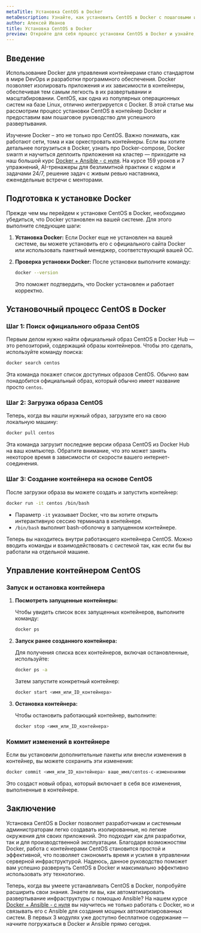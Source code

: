 ```yaml
---
metaTitle: Установка CentOS в Docker
metaDescription: Узнайте, как установить CentOS в Docker с пошаговыми инструкциями и примерами кода. Погрузитесь в процесс создания контейнеров централизованно и эффективно.
author: Алексей Иванов
title: Установка CentOS в Docker
preview: Откройте для себя процесс установки CentOS в Docker и узнайте, как максимально эффективно использовать контейнеры на базе CentOS. Пошаговые рекомендации и примеры.
---
```


## Введение

Использование Docker для управления контейнерами стало стандартом в мире DevOps и разработки программного обеспечения. Docker позволяет изолировать приложения и их зависимости в контейнеры, обеспечивая тем самым легкость в их развертывании и масштабировании. CentOS, как одна из популярных операционных систем на базе Linux, отлично интегрируется с Docker. В этой статье мы рассмотрим процесс установки CentOS в контейнер Docker и предоставим вам пошаговое руководство для успешного развертывания.

Изучение Docker – это не только про CentOS. Важно понимать, как работают сети, тома и как оркестровать контейнеры. Если вы хотите детальнее погрузиться в Docker, узнать про Docker-compose, Docker swarm и научиться деплоить приложения на кластер — приходите на наш большой курс [Docker + Ansible - с нуля](https://purpleschool.ru/course/docker). На курсе 159 уроков и 7 упражнений, AI-тренажеры для безлимитной практики с кодом и задачами 24/7, решение задач с живым ревью наставника, еженедельные встречи с менторами.

## Подготовка к установке Docker

Прежде чем мы перейдем к установке CentOS в Docker, необходимо убедиться, что Docker установлен на вашей системе. Для этого выполните следующие шаги:

1. **Установка Docker:**
   Если Docker еще не установлен на вашей системе, вы можете установить его с официального сайта Docker или использовать пакетный менеджер, соответствующий вашей ОС.

2. **Проверка установки Docker:**
   После установки выполните команду:
   ```bash
   docker --version
   ```
   Это поможет подтвердить, что Docker установлен и работает корректно.

## Установочный процесс CentOS в Docker

### Шаг 1: Поиск официального образа CentOS

Первым делом нужно найти официальный образ CentOS в Docker Hub — это репозиторий, содержащий образы контейнеров. Чтобы это сделать, используйте команду поиска:

```bash
docker search centos
```

Эта команда покажет список доступных образов CentOS. Обычно вам понадобится официальный образ, который обычно имеет название просто `centos`.

### Шаг 2: Загрузка образа CentOS

Теперь, когда вы нашли нужный образ, загрузите его на свою локальную машину:

```bash
docker pull centos
```

Эта команда загрузит последние версии образа CentOS из Docker Hub на ваш компьютер. Обратите внимание, что это может занять некоторое время в зависимости от скорости вашего интернет-соединения.

### Шаг 3: Создание контейнера на основе CentOS

После загрузки образа вы можете создать и запустить контейнер:

```bash
docker run -it centos /bin/bash
```

- Параметр `-it` указывает Docker, что вы хотите открыть интерактивную сессию терминала в контейнере.
- `/bin/bash` выполнит bash-оболочку в запущенном контейнере.

Теперь вы находитесь внутри работающего контейнера CentOS. Можно вводить команды и взаимодействовать с системой так, как если бы вы работали на отдельной машине.

## Управление контейнером CentOS

### Запуск и остановка контейнера

1. **Посмотреть запущенные контейнеры:**

   Чтобы увидеть список всех запущенных контейнеров, выполните команду:

   ```bash
   docker ps
   ```

2. **Запуск ранее созданного контейнера:**

   Для получения списка всех контейнеров, включая остановленные, используйте:

   ```bash
   docker ps -a
   ```

   Затем запустите конкретный контейнер:

   ```bash
   docker start <имя_или_ID_контейнера>
   ```

3. **Остановка контейнера:**

   Чтобы остановить работающий контейнер, выполните:

   ```bash
   docker stop <имя_или_ID_контейнера>
   ```

### Коммит изменений в контейнере

Если вы установили дополнительные пакеты или внесли изменения в контейнер, вы можете сохранить эти изменения:

```bash
docker commit <имя_или_ID_контейнера> ваше_имя/centos-с-изменениями
```

Это создаст новый образ, который включает в себя все изменения, выполненные в контейнере.

## Заключение

Установка CentOS в Docker позволяет разработчикам и системным администраторам легко создавать изолированные, но легкие окружения для своих приложений. Это подходит как для разработки, так и для производственной эксплуатации. Благодаря возможностям Docker, работа с контейнерами CentOS становится простой и эффективной, что позволяет сэкономить время и усилия в управлении серверной инфраструктурой. Надеюсь, данное руководство поможет вам успешно развернуть CentOS в Docker и максимально эффективно использовать эту технологию.

Теперь, когда вы умеете устанавливать CentOS в Docker, попробуйте расширить свои знания. Знаете ли вы, как автоматизировать развертывание инфраструктуры с помощью Ansible? На нашем курсе [Docker + Ansible - с нуля](https://purpleschool.ru/course/docker) вы научитесь не только работать с Docker, но и связывать его с Ansible для создания мощных автоматизированных систем. В первых 3 модулях уже доступно бесплатное содержание — начните погружаться в Docker и Ansible прямо сегодня.
